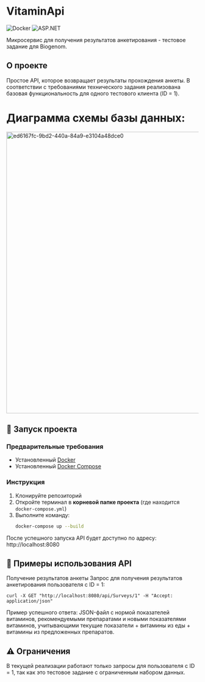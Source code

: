 # VitaminApi

![Docker](https://img.shields.io/badge/Docker-2CA5E0?style=for-the-badge&logo=docker&logoColor=white)
![ASP.NET](https://img.shields.io/badge/.NET-512BD4?style=for-the-badge&logo=dotnet&logoColor=white)

Микросервис для получения результатов анкетирования - тестовое задание для Biogenom.

## О проекте

Простое API, которое возвращает результаты прохождения анкеты. В соответствии с требованиями технического задания реализована базовая функциональность для одного тестового клиента (ID = 1).

# Диаграмма схемы базы данных:
<img width="1441" height="738" alt="ed6167fc-9bd2-440a-84a9-e3104a48dce0" src="https://github.com/user-attachments/assets/70e4e8ee-0283-4ab0-9be6-8a8179ec819e" />

## 🚀 Запуск проекта

### Предварительные требования
- Установленный [Docker](https://www.docker.com/get-started/)
- Установленный [Docker Compose](https://docs.docker.com/compose/install/)

### Инструкция
1. Клонируйте репозиторий
2. Откройте терминал в **корневой папке проекта** (где находится `docker-compose.yml`)
3. Выполните команду:
   ```bash
   docker-compose up --build
После успешного запуска API будет доступно по адресу: http://localhost:8080

## 📡 Примеры использования API
Получение результатов анкеты
Запрос для получения результатов анкетирования пользователя с ID = 1:

```curl -X GET "http://localhost:8080/api/Surveys/1" -H "Accept: application/json"```

Пример успешного ответа:
JSON-файл с нормой показателей витаминов, рекомендуемыми препаратами и новыми показателями витаминов, учитывающими текущие показатели + витамины из еды + витамины из предложенных препаратов.

## ⚠️ Ограничения
В текущей реализации работают только запросы для пользователя с ID = 1, так как это тестовое задание с ограниченным набором данных.
